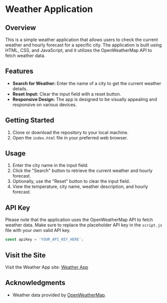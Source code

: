 # Weather Application

## Overview

This is a simple weather application that allows users to check the current weather and hourly forecast for a specific city. The application is built using HTML, CSS, and JavaScript, and it utilizes the OpenWeatherMap API to fetch weather data.

## Features

- **Search for Weather:** Enter the name of a city to get the current weather details.
- **Reset Input:** Clear the input field with a reset button.
- **Responsive Design:** The app is designed to be visually appealing and responsive on various devices.

## Getting Started

1. Clone or download the repository to your local machine.
2. Open the `index.html` file in your preferred web browser.

## Usage

1. Enter the city name in the input field.
2. Click the "Search" button to retrieve the current weather and hourly forecast.
3. Optionally, use the "Reset" button to clear the input field.
4. View the temperature, city name, weather description, and hourly forecast.

## API Key

Please note that the application uses the OpenWeatherMap API to fetch weather data. Make sure to replace the placeholder API key in the `script.js` file with your own valid API key.

```javascript
const apiKey = 'YOUR_API_KEY_HERE';
```

## Visit the Site

Visit the Weather App site: [Weather App](https://shreeram44.github.io/ChecK_weather/)


## Acknowledgments

- Weather data provided by [OpenWeatherMap](https://openweathermap.org/).

